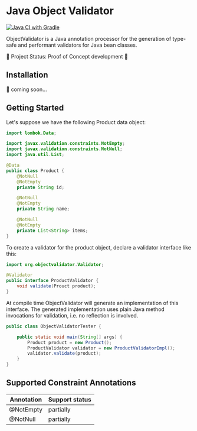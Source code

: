 # Java Object Validator

[![Java CI with Gradle](https://github.com/zatsepinvl/objectvalidator/actions/workflows/gradle.yml/badge.svg?branch=main)](https://github.com/zatsepinvl/objectvalidator/actions/workflows/gradle.yml)

ObjectValidator is a Java annotation processor for the generation of type-safe and performant validators for Java bean
classes.

:rocket: Project Status: Proof of Concept development :rocket:

## Installation

:runner: coming soon...

## Getting Started

Let's suppose we have the following Product data object:

```java
import lombok.Data;

import javax.validation.constraints.NotEmpty;
import javax.validation.constraints.NotNull;
import java.util.List;

@Data
public class Product {
    @NotNull
    @NotEmpty
    private String id;

    @NotNull
    @NotEmpty
    private String name;

    @NotNull
    @NotEmpty
    private List<String> items;
}
```

To create a validator for the product object, declare a validator interface like this:

```java
import org.objectvalidator.Validator;

@Validator
public interface ProductValidator {
    void validate(Prouct product);
}
```

At compile time ObjectValidator will generate an implementation of this interface. The generated implementation uses
plain Java method invocations for validation, i.e. no reflection is involved.

```java
public class ObjectValidatorTester {

    public static void main(String[] args) {
        Product product = new Product();
        ProductValidator validator = new ProductValidatorImpl();
        validator.validate(product);
    }
}
```

## Supported Constraint Annotations

|    Annotation    |    Support status    |
|------------------|--------------|
|@NotEmpty        | partially|
|@NotNull        | partially|
